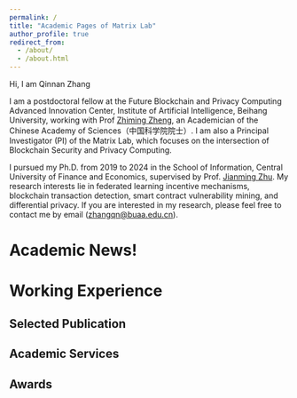 ```yaml
---
permalink: /
title: "Academic Pages of Matrix Lab"
author_profile: true
redirect_from: 
  - /about/
  - /about.html
---
```


Hi, I am Qinnan Zhang

I am a postdoctoral fellow at the Future Blockchain and Privacy Computing Advanced Innovation Center, Institute of Artificial Intelligence, Beihang University, working with Prof [Zhiming Zheng](https://iai.buaa.edu.cn/info/1013/1088.htm), an Academician of the Chinese Academy of Sciences（中国科学院院士）. I am also a Principal Investigator (PI) of the Matrix Lab, which focuses on the intersection of Blockchain Security and Privacy Computing. 


I pursued my Ph.D. from 2019 to 2024 in the School of Information, Central University of Finance and Economics, supervised by Prof. [Jianming Zhu](https://ie.cufe.edu.cn/info/1387/6224.htm). My research interests lie in federated learning incentive mechanisms, blockchain transaction detection, smart contract vulnerability mining, and differential privacy. If you are interested in my research, please feel free to contact me by email (zhangqn@buaa.edu.cn).

Academic News!
======


Working Experience
======


Selected Publication
------

Academic Services
------

Awards
------

